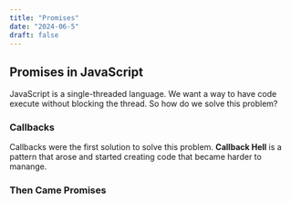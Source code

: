 ```yaml
---
title: "Promises"
date: "2024-06-5"
draft: false
---
```


## Promises in JavaScript

JavaScript is a single-threaded language. We want a way to have code execute without blocking the thread. So how do we solve this problem?

### Callbacks

Callbacks were the first solution to solve this problem. **Callback Hell** is a pattern that arose and started creating code that became harder to manange.

### Then Came Promises
